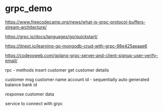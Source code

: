 # grpc_demo

https://www.freecodecamp.org/news/what-is-grpc-protocol-buffers-stream-architecture/

https://grpc.io/docs/languages/go/quickstart/

https://itnext.io/learning-go-mongodb-crud-with-grpc-98e425aeaae6

https://codevoweb.com/golang-grpc-server-and-client-signup-user-verify-email/



rpc - methods
insert customer
get customer details


customer msg
customer name
account id - sequentially auto generated
balance
bank id

response
customer data


service to connect with grpc